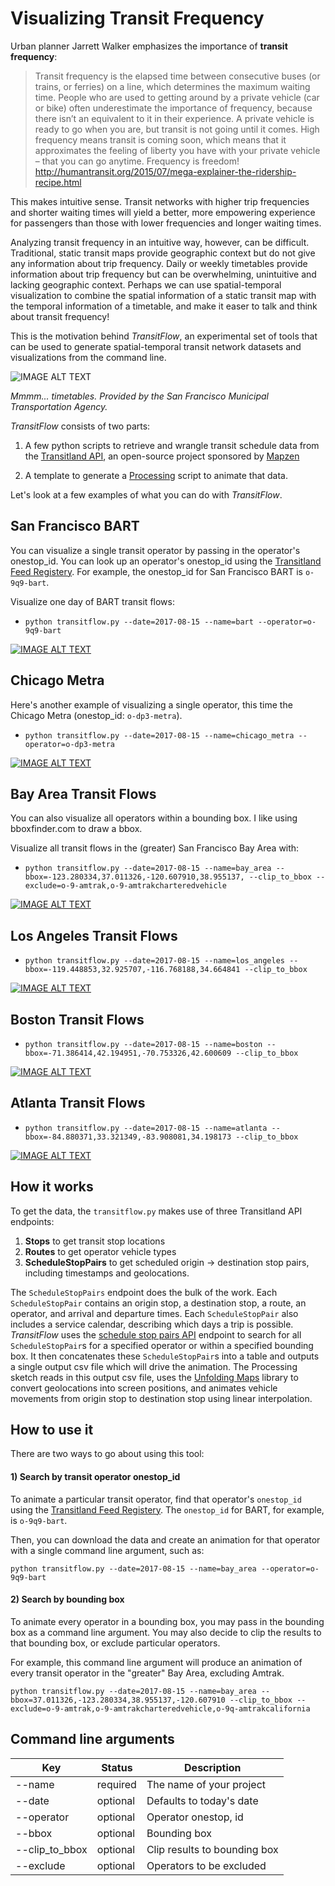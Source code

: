 # Visualizing Transit Frequency

Urban planner Jarrett Walker emphasizes the importance of **transit frequency**:

> Transit frequency is the elapsed time between consecutive buses (or trains, or ferries) on a line, which determines the maximum waiting time.  People who are used to getting around by a private vehicle (car or bike) often underestimate the importance of frequency, because there isn’t an equivalent to it in their experience.  A private vehicle is ready to go when you are, but transit is not going until it comes.  High frequency means transit is coming soon, which means that it approximates the feeling of liberty you have with your private vehicle – that you can go anytime.  Frequency is freedom! http://humantransit.org/2015/07/mega-explainer-the-ridership-recipe.html

This makes intuitive sense. Transit networks with higher trip frequencies and shorter waiting times will yield a better, more empowering experience for passengers than those with lower frequencies and longer waiting times.

Analyzing transit frequency in an intuitive way, however, can be difficult. Traditional, static transit maps provide geographic context but do not give any information about trip frequency. Daily or weekly timetables provide information about trip frequency but can be overwhelming, unintuitive and lacking geographic context. Perhaps we can use spatial-temporal visualization to combine the spatial information of a static transit map with the temporal information of a timetable, and make it easer to talk and think about transit frequency!

This is the motivation behind *TransitFlow*, an experimental set of tools that can be used to generate spatial-temporal transit network datasets and visualizations from the command line.

![IMAGE ALT TEXT](http://i.imgur.com/cMDfgkQ.png)

*Mmmm... timetables. Provided by the San Francisco Municipal Transportation Agency.*

*TransitFlow* consists of two parts:
  1) A few python scripts to retrieve and wrangle transit schedule data from the [Transitland API](https://transit.land/), an open-source project sponsored by [Mapzen](mapzen.com)

  2) A template to generate a [Processing](processing.org) script to animate that data.

Let's look at a few examples of what you can do with *TransitFlow*.

## San Francisco BART
You can visualize a single transit operator by passing in the operator's onestop_id. You can look up an operator's onestop_id using the [Transitland Feed Registery](https://transit.land/feed-registry/). For example, the onestop_id for San Francisco BART is `o-9q9-bart`.

Visualize one day of BART transit flows:

- `python transitflow.py --date=2017-08-15 --name=bart --operator=o-9q9-bart`

[![IMAGE ALT TEXT](http://i.imgur.com/cssT1Vq.png)](https://vimeo.com/230364702 "One Day of BART Trips")

## Chicago Metra

Here's another example of visualizing a single operator, this time the Chicago Metra (onestop_id: `o-dp3-metra`).

- `python transitflow.py --date=2017-08-15 --name=chicago_metra --operator=o-dp3-metra`

[![IMAGE ALT TEXT](http://i.imgur.com/Vzt1aaj.jpg)](https://vimeo.com/230506003 "Chicago Metra")

## Bay Area Transit Flows
You can also visualize all operators within a bounding box. I like using bboxfinder.com to draw a bbox.

Visualize all transit flows in the (greater) San Francisco Bay Area with:

- `python transitflow.py --date=2017-08-15 --name=bay_area --bbox=-123.280334,37.011326,-120.607910,38.955137, --clip_to_bbox --exclude=o-9-amtrak,o-9-amtrakcharteredvehicle`

[![IMAGE ALT TEXT](http://i.imgur.com/22mNuxp.jpg)](https://vimeo.com/226987064 "Bay Area Transit Flows")

## Los Angeles Transit Flows

- `python transitflow.py --date=2017-08-15 --name=los_angeles --bbox=-119.448853,32.925707,-116.768188,34.664841 --clip_to_bbox`

[![IMAGE ALT TEXT](http://i.imgur.com/8J3Vv1a.jpg)](https://vimeo.com/230629960 "Los Angeles Transit Flows")


## Boston Transit Flows

- `python transitflow.py --date=2017-08-15 --name=boston --bbox=-71.386414,42.194951,-70.753326,42.600609 --clip_to_bbox`

[![IMAGE ALT TEXT](http://i.imgur.com/yTulKRR.png)](https://vimeo.com/230631173 "Boston Transit Flows")


## Atlanta Transit Flows

- `python transitflow.py --date=2017-08-15 --name=atlanta --bbox=-84.880371,33.321349,-83.908081,34.198173 --clip_to_bbox`

[![IMAGE ALT TEXT](http://i.imgur.com/749hhoE.png)](https://vimeo.com/230490552 "Atlanta Transit Flows")


## How it works

To get the data, the `transitflow.py` makes use of three Transitland API endpoints:

1) **Stops** to get transit stop locations
2) **Routes** to get operator vehicle types
3) **ScheduleStopPairs** to get scheduled origin -> destination stop pairs, including timestamps and geolocations.

The `ScheduleStopPairs` endpoint does the bulk of the work. Each `ScheduleStopPair` contains an origin stop, a destination stop, a route, an operator, and arrival and departure times. Each `ScheduleStopPair` also includes a service calendar, describing which days a trip is possible. *TransitFlow* uses the [schedule stop pairs API](http://transit.land/api/v1/schedule_stop_pairs) endpoint to search for all `ScheduleStopPair`s for a specified operator or within a specified bounding box. It then concatenates these `ScheduleStopPair`s into a table and outputs a single output csv file which will drive the animation. The Processing sketch reads in this output csv file, uses the [Unfolding Maps](http://unfoldingmaps.org/) library to convert geolocations into screen positions, and animates vehicle movements from origin stop to destination stop using linear interpolation.

## How to use it

There are two ways to go about using this tool:

#### 1) Search by transit operator onestop_id

To animate a particular transit operator, find that operator's `onestop_id` using the [Transitland Feed Registery](https://transit.land/feed-registry/). The `onestop_id` for BART, for example, is `o-9q9-bart`.

Then, you can download the data and create an animation for that operator with a single command line argument, such as:

`python transitflow.py --date=2017-08-15 --name=bay_area --operator=o-9q9-bart`

#### 2) Search by bounding box

To animate every operator in a bounding box, you may pass in the bounding box as a command line argument. You may also decide to clip the results to that bounding box, or exclude particular operators.

For example, this command line argument will produce an animation of every transit operator in the "greater" Bay Area, excluding Amtrak.

`python transitflow.py --date=2017-08-15 --name=bay_area --bbox=37.011326,-123.280334,38.955137,-120.607910 --clip_to_bbox --exclude=o-9-amtrak,o-9-amtrakcharteredvehicle,o-9q-amtrakcalifornia`

## Command line arguments

**Key**|**Status**|**Description**
-----|-----|-----
--name|required|The name of your project
--date|optional|Defaults to today's date
--operator|optional|Operator onestop, id
--bbox|optional|Bounding box
--clip\_to\_bbox|optional|Clip results to bounding box
--exclude|optional|Operators to be excluded
